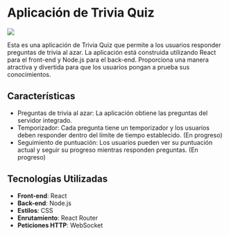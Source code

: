 # Aplicación de Trivia Quiz

![](https://s1.gifyu.com/images/SRN3w.gif)

Esta es una aplicación de Trivia Quiz que permite a los usuarios responder preguntas de trivia al azar. La aplicación está construida utilizando React para el front-end y Node.js para el back-end. Proporciona una manera atractiva y divertida para que los usuarios pongan a prueba sus conocimientos.

## Características

- Preguntas de trivia al azar: La aplicación obtiene las preguntas del servidor integrado.
- Temporizador: Cada pregunta tiene un temporizador y los usuarios deben responder dentro del límite de tiempo establecido. (En progreso)
- Seguimiento de puntuación: Los usuarios pueden ver su puntuación actual y seguir su progreso mientras responden preguntas. (En progreso)

## Tecnologías Utilizadas

- **Front-end**: React
- **Back-end**: Node.js
- **Estilos**: CSS
- **Enrutamiento**: React Router
- **Peticiones HTTP**: WebSocket
